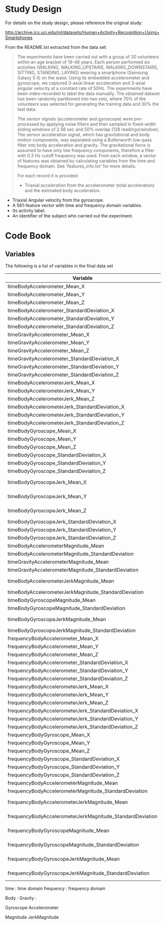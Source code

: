 # Study Design

For details on the study design, please reference the original study:

http://archive.ics.uci.edu/ml/datasets/Human+Activity+Recognition+Using+Smartphones

From the README.txt extracted from the data set:

> The experiments have been carried out with a group of 30 volunteers within an age bracket of 19-48 years. Each person performed six activities (WALKING, WALKING_UPSTAIRS, WALKING_DOWNSTAIRS, SITTING, STANDING, LAYING) wearing a smartphone (Samsung Galaxy S II) on the waist. Using its embedded accelerometer and gyroscope, we captured 3-axial linear acceleration and 3-axial angular velocity at a constant rate of 50Hz. The experiments have been video-recorded to label the data manually. The obtained dataset has been randomly partitioned into two sets, where 70% of the volunteers was selected for generating the training data and 30% the test data. 
>
> The sensor signals (accelerometer and gyroscope) were pre-processed by applying noise filters and then sampled in fixed-width sliding windows of 2.56 sec and 50% overlap (128 readings/window). The sensor acceleration signal, which has gravitational and body motion components, was separated using a Butterworth low-pass filter into body acceleration and gravity. The gravitational force is assumed to have only low frequency components, therefore a filter with 0.3 Hz cutoff frequency was used. From each window, a vector of features was obtained by calculating variables from the time and frequency domain. See 'features_info.txt' for more details. 
>
> For each record it is provided:
>
> - Triaxial acceleration from the accelerometer (total acceleration) and the estimated body acceleration.
- Triaxial Angular velocity from the gyroscope. 
- A 561-feature vector with time and frequency domain variables. 
- Its activity label. 
- An identifier of the subject who carried out the experiment.

# Code Book

## Variables

The following is a list of variables in the final data set


Variable                                                     | Original Variable                                    
------------------------------------------------------------ | ------------------------------
timeBodyAccelerometer_Mean_X                                 | tBodyAcc-mean()-X             
timeBodyAccelerometer_Mean_Y                                 | tBodyAcc-mean()-Y             
timeBodyAccelerometer_Mean_Z                                 | tBodyAcc-mean()-Z             
timeBodyAccelerometer_StandardDeviation_X                    | tBodyAcc-std()-X              
timeBodyAccelerometer_StandardDeviation_Y                    | tBodyAcc-std()-Y              
timeBodyAccelerometer_StandardDeviation_Z                    | tBodyAcc-std()-Z              
timeGravityAccelerometer_Mean_X                              | tGravityAcc-mean()-X          
timeGravityAccelerometer_Mean_Y                              | tGravityAcc-mean()-Y          
timeGravityAccelerometer_Mean_Z                              | tGravityAcc-mean()-Z          
timeGravityAccelerometer_StandardDeviation_X                 | tGravityAcc-std()-X           
timeGravityAccelerometer_StandardDeviation_Y                 | tGravityAcc-std()-Y           
timeGravityAccelerometer_StandardDeviation_Z                 | tGravityAcc-std()-Z           
timeBodyAccelerometerJerk_Mean_X                             | tBodyAccJerk-mean()-X         
timeBodyAccelerometerJerk_Mean_Y                             | tBodyAccJerk-mean()-Y         
timeBodyAccelerometerJerk_Mean_Z                             | tBodyAccJerk-mean()-Z         
timeBodyAccelerometerJerk_StandardDeviation_X                | tBodyAccJerk-std()-X          
timeBodyAccelerometerJerk_StandardDeviation_Y                | tBodyAccJerk-std()-Y          
timeBodyAccelerometerJerk_StandardDeviation_Z                | tBodyAccJerk-std()-Z          
timeBodyGyroscope_Mean_X                                     | tBodyGyro-mean()-X            
timeBodyGyroscope_Mean_Y                                     | tBodyGyro-mean()-Y            
timeBodyGyroscope_Mean_Z                                     | tBodyGyro-mean()-Z            
timeBodyGyroscope_StandardDeviation_X                        | tBodyGyro-std()-X             
timeBodyGyroscope_StandardDeviation_Y                        | tBodyGyro-std()-Y             
timeBodyGyroscope_StandardDeviation_Z                        | tBodyGyro-std()-Z             
timeBodyGyroscopeJerk_Mean_X                                 | tBodyGyroJerk-mean()-X        
timeBodyGyroscopeJerk_Mean_Y                                 | tBodyGyroJerk-mean()-Y        
timeBodyGyroscopeJerk_Mean_Z                                 | tBodyGyroJerk-mean()-Z        
timeBodyGyroscopeJerk_StandardDeviation_X                    | tBodyGyroJerk-std()-X         
timeBodyGyroscopeJerk_StandardDeviation_Y                    | tBodyGyroJerk-std()-Y         
timeBodyGyroscopeJerk_StandardDeviation_Z                    | tBodyGyroJerk-std()-Z         
timeBodyAccelerometerMagnitude_Mean                          | tBodyAccMag-mean()            
timeBodyAccelerometerMagnitude_StandardDeviation             | tBodyAccMag-std()             
timeGravityAccelerometerMagnitude_Mean                       | tGravityAccMag-mean()         
timeGravityAccelerometerMagnitude_StandardDeviation          | tGravityAccMag-std()          
timeBodyAccelerometerJerkMagnitude_Mean                      | tBodyAccJerkMag-mean()        
timeBodyAccelerometerJerkMagnitude_StandardDeviation         | tBodyAccJerkMag-std()         
timeBodyGyroscopeMagnitude_Mean                              | tBodyGyroMag-mean()           
timeBodyGyroscopeMagnitude_StandardDeviation                 | tBodyGyroMag-std()            
timeBodyGyroscopeJerkMagnitude_Mean                          | tBodyGyroJerkMag-mean()       
timeBodyGyroscopeJerkMagnitude_StandardDeviation             | tBodyGyroJerkMag-std()        
frequencyBodyAccelerometer_Mean_X                            | fBodyAcc-mean()-X             
frequencyBodyAccelerometer_Mean_Y                            | fBodyAcc-mean()-Y             
frequencyBodyAccelerometer_Mean_Z                            | fBodyAcc-mean()-Z             
frequencyBodyAccelerometer_StandardDeviation_X               | fBodyAcc-std()-X              
frequencyBodyAccelerometer_StandardDeviation_Y               | fBodyAcc-std()-Y              
frequencyBodyAccelerometer_StandardDeviation_Z               | fBodyAcc-std()-Z              
frequencyBodyAccelerometerJerk_Mean_X                        | fBodyAccJerk-mean()-X         
frequencyBodyAccelerometerJerk_Mean_Y                        | fBodyAccJerk-mean()-Y         
frequencyBodyAccelerometerJerk_Mean_Z                        | fBodyAccJerk-mean()-Z         
frequencyBodyAccelerometerJerk_StandardDeviation_X           | fBodyAccJerk-std()-X          
frequencyBodyAccelerometerJerk_StandardDeviation_Y           | fBodyAccJerk-std()-Y          
frequencyBodyAccelerometerJerk_StandardDeviation_Z           | fBodyAccJerk-std()-Z          
frequencyBodyGyroscope_Mean_X                                | fBodyGyro-mean()-X            
frequencyBodyGyroscope_Mean_Y                                | fBodyGyro-mean()-Y            
frequencyBodyGyroscope_Mean_Z                                | fBodyGyro-mean()-Z            
frequencyBodyGyroscope_StandardDeviation_X                   | fBodyGyro-std()-X             
frequencyBodyGyroscope_StandardDeviation_Y                   | fBodyGyro-std()-Y             
frequencyBodyGyroscope_StandardDeviation_Z                   | fBodyGyro-std()-Z             
frequencyBodyAccelerometerMagnitude_Mean                     | fBodyAccMag-mean()            
frequencyBodyAccelerometerMagnitude_StandardDeviation        | fBodyAccMag-std()             
frequencyBodyAccelerometerJerkMagnitude_Mean                 | fBodyBodyAccJerkMag-mean()    
frequencyBodyAccelerometerJerkMagnitude_StandardDeviation    | fBodyBodyAccJerkMag-std()     
frequencyBodyGyroscopeMagnitude_Mean                         | fBodyBodyGyroMag-mean()       
frequencyBodyGyroscopeMagnitude_StandardDeviation            | fBodyBodyGyroMag-std()        
frequencyBodyGyroscopeJerkMagnitude_Mean                     | fBodyBodyGyroJerkMag-mean()   
frequencyBodyGyroscopeJerkMagnitude_StandardDeviation        | fBodyBodyGyroJerkMag-std()    


time : time domain
frequency : frequency domain

Body :
Gravity :

Gyroscope
Accelerometer

Magnitude
JerkMagnitude

